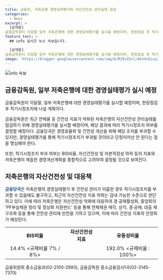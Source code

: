 ```yaml
---
title: 금융위, 저축은행 경영실태평가와 자산건전성 관리실태 점검
categories:
  - News
excerpt: >
  [요약문]
금융감독원이 이달말 일부 저축은행에 대한 경영실태평가를 실시할 예정이며, 현장점검 후 적기시정조치에 나설 계획이다. 이는 최근 연체율 등 건전성 지표가 악화된 저축은행의 자산건전성 관리실태를 점검하기 위한 것으로 경영실태평가 결과에 따라 적기시정조치를 부과할 수 있으며, 저축은행이 제출한 경영개선계획을 종합적으로 고려하여 결정될 예정이다. 
feature_text: >
  ## info 실시간 뉴스 속보입니다.

  [요약문]
금융감독원이 이달말 일부 저축은행에 대한 경영실태평가를 실시할 예정이며, 현장점검 후 적기시정조치에 나설 계획이다. 이는 최근 연체율 등 건전성 지표가 악화된 저축은행의 자산건전성 관리실태를 점검하기 위한 것으로 경영실태평가 결과에 따라 적기시정조치를 부과할 수 있으며, 저축은행이 제출한 경영개선계획을 종합적으로 고려하여 결정될 예정이다. 
image: 'https://blogger.googleusercontent.com/img/b/R29vZ2xl/AVvXsEixyZcFfHzMRdzZMjFBmAUKJYCLCGyLL1o632UiGVXcaFdKo_bkvkuCioo0uUKlGfBVcT3P84aROyZIXSBEx3Aw5nCQ3pTgDom1WDC4m8eifvWiAmWEEVb4x6G_l8C0QH225ldMjyaFvpxGEBGNO37VmDTDMHGhJPq73UglMfDca1-0aw/s1600/blogspot.png'
---
```


<p><img src="https://blogger.googleusercontent.com/img/b/R29vZ2xl/AVvXsEixyZcFfHzMRdzZMjFBmAUKJYCLCGyLL1o632UiGVXcaFdKo_bkvkuCioo0uUKlGfBVcT3P84aROyZIXSBEx3Aw5nCQ3pTgDom1WDC4m8eifvWiAmWEEVb4x6G_l8C0QH225ldMjyaFvpxGEBGNO37VmDTDMHGhJPq73UglMfDca1-0aw/s1600/blogspot.png" alt="info 속보" /></p>

<h2 data-ke-size="size26">금융감독원, 일부 저축은행에 대한 경영실태평가 실시 예정</h2>

<p data-ke-size="size16">금융감독원이 이달말, 일부 저축은행에 대한 경영실태평가를 실시할 예정이며, 현장점검후 적기시정조치에 나설 계획이다.</p>

<p data-ke-size="size16">금융감독원은 최근 연체율 등 건전성 지표가 악화된 저축은행의 자산건전성 관리실태를 점검하기 위해 경영실태평가를 실시할 예정이며, 해당 결과에 따라 적기시정조치 여부를 결정할 예정이다. 금융당국은 경영효율화 및 건전성 개선을 위해 해당 조치를 부과할 수 있지만, 경영실태평가를 통해 적기시정조치가 부과될 것이라고 단정지어선 안 된다는 점을 명심해야 한다. </p>

<p data-ke-size="size16">또한, 적기시정조치 부과 여부는 BIS비율, 자산건전성 및 자본적정성 하락 등의 지표와 저축은행이 제출한 경영개선계획을 종합적으로 고려하여 결정될 것으로 보여진다.</p>

<h2 data-ke-size="size26">저축은행의 자산건전성 및 대응책</h2>

<p data-ke-size="size16"><b><span style="color: #1a5490;">금융당국</span></b>은 저축은행의 경영실태평가 후 건전성 관리가 미흡한 경우 적기시정조치를 부과할 수 있음에도 불구하고, 최근의 자산건전성 지표 악화는 감내 가능한 수준으로 판단하고 있다. 이에 따라 저축은행은 자산건전성 악화에 대응하여 경·공매활성화, 중앙회의 'PF부실채권 정리 및 정상화 지원펀드' 등을 통해 연체채권 매각, 상각, 경·공매, 대출 재구조화 등을 통해 건전성 관리에 만전을 기하고 있으며, 이에 따라 건전성 지표의 안정화가 예상된다.</p>

<table>
   <tbody>
      <tr>
         <td style="text-align: center; height: 17px;"><b>BIS비율</b></td>
         <td style="text-align: center; height: 17px;"><b>자산건전성 지표</b></td>
         <td style="text-align: center; height: 17px;"><b>유동성비율</b></td>
      </tr>
      <tr>
         <td style="text-align: center; height: 17px;">14.4% &lt;규제비율 7% / 8%&gt;</td>
         <td style="text-align: center; height: 17px;"></td>
         <td style="text-align: center; height: 17px;">192.0% &lt;규제비율 : 100%&gt;</td>
      </tr>
   </tbody>
</table>

<p data-ke-size="size16">금융위원회 중소금융과(02-2100-2993), 금융감독원 중소금융검사1국(02-3145-7370)</p>

